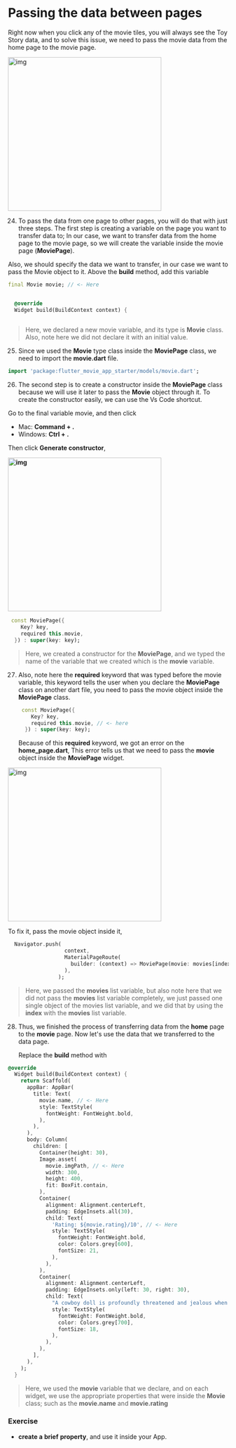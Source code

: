 # Passing the data between pages



Right now when you click any of the movie tiles, you will always see the Toy Story data, and to solve this issue, we need to pass the movie data from the home page to the movie page.

<img src="https://user-images.githubusercontent.com/24327781/142048646-087d0774-0602-42c7-b364-7673e4881f4b.gif" alt="img" width="350" />



24. To pass the data from one page to other pages, you will do that with just three steps. The first step is creating a variable on the page you want to transfer data to; In our case, we want to transfer data from the home page to the movie page, so we will create the variable inside the movie page (**MoviePage**).

Also, we should specify the data we want to transfer, in our case we want to pass the Movie object to it. Above the **build** method, add this variable

```dart
final Movie movie; // <- Here


  @override
  Widget build(BuildContext context) {
      
```

> Here, we declared a new movie variable, and its type is **Movie** class. Also, note here we did not declare it with an initial value. 





25. Since we used the **Movie** type class inside the **MoviePage** class, we need to import the **movie.dart** file. 

```dart
import 'package:flutter_movie_app_starter/models/movie.dart';
```



26. The second step is to create a constructor inside the **MoviePage** class because we will use it later to pass the **Movie** object through it. To create the constructor easily, we can use the Vs Code shortcut. 



Go to the final variable movie, and then click

 - Mac: **Command + .**
 - Windows: **Ctrl + .**

Then click **Generate constructor**,

**<img src="https://lh6.googleusercontent.com/v5bYq7OSmq2ftlIfKo4JNm3b7kgyDLXdoArMe5AVvYWyjd6zxAHOyYFCqz1TYwwsCBm5bghE9UZ5DdQqU-Fdop7k2E91z31OTm7yLfFwbeZd58Dv0d_gb0SfBF8_noRci5gDEtpw" alt="img" width="350" />**

```dart
 const MoviePage({
    Key? key,
    required this.movie,
  }) : super(key: key);
```

> Here, we created a constructor for the **MoviePage**, and we typed the name of the variable that we created which is the **movie** variable. 





27. Also, note here the **required** keyword that was typed before the movie variable, this keyword tells the user when you declare the **MoviePage** class on another dart file, you need to pass the movie object inside the **MoviePage** class. 

    ```dart
     const MoviePage({
        Key? key,
        required this.movie, // <- here
      }) : super(key: key);
    ```

    Because of this **required** keyword, we got an error on the **home_page.dart**, This error tells us that we need to pass the **movie** object inside the **MoviePage** widget.

<img src="https://lh3.googleusercontent.com/8yl8O9U9-eLBC0BkXQgp5jydUloiz3SKyP0Ht8LyrSNDm1xNwOw3qXKNahLiNWMA0yQbplJAh1WoAgC97Y7SpWeRpjYQ1ZOx9uusY3PtjwjroA-dzzlkhyNkYgJRjCw0Lq5Q3khc" alt="img" width="350"  />



To fix it, pass the movie object inside it,

```dart
  Navigator.push(
                  context,
                  MaterialPageRoute(
                    builder: (context) => MoviePage(movie: movies[index]), // <- Here
                  ),
                );
```

> Here, we passed the **movies** list variable, but also note here that we did not pass the **movies** list variable completely, we just passed one single object of the movies list variable, and we did that by using the **index** with the **movies** list variable.



28. Thus, we finished the process of transferring data from the **home** page to the **movie** page. Now let's use the data that we transferred to the data page. 

    

    Replace the **build** method with

```dart
@override
  Widget build(BuildContext context) {
    return Scaffold(
      appBar: AppBar(
        title: Text(
          movie.name, // <- Here
          style: TextStyle(
            fontWeight: FontWeight.bold,
          ),
        ),
      ),
      body: Column(
        children: [
          Container(height: 30),
          Image.asset(
            movie.imgPath, // <- Here
            width: 300,
            height: 400,
            fit: BoxFit.contain,
          ),
          Container(
            alignment: Alignment.centerLeft,
            padding: EdgeInsets.all(30),
            child: Text(
              'Rating: ${movie.rating}/10', // <- Here
              style: TextStyle(
                fontWeight: FontWeight.bold,
                color: Colors.grey[600],
                fontSize: 21,
              ),
            ),
          ),
          Container(
            alignment: Alignment.centerLeft,
            padding: EdgeInsets.only(left: 30, right: 30),
            child: Text(
              "A cowboy doll is profoundly threatened and jealous when a new spaceman figure supplants him as top toy in a boy's room.",
              style: TextStyle(
                fontWeight: FontWeight.bold,
                color: Colors.grey[700],
                fontSize: 18,
              ),
            ),
          ),
        ],
      ),
    );
  }
```

> Here, we used the **movie** variable that we declare, and on each widget, we use the appropriate properties that were inside the **Movie** class; such as the **movie.name** and **movie.rating**





### **Exercise** 

- **create a** **brief** **property**, and use it inside your App.



















